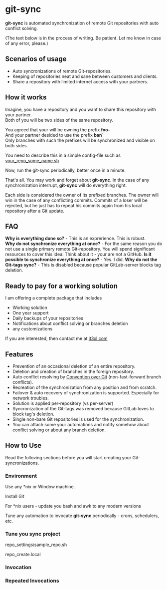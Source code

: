 # git-sync

**git-sync** is automated synchronization of remote Git repositories with auto conflict solving.

(The text below is in the process of writing. Be patient. Let me know in case of any error, please.)

## Scenarios of usage

* Auto syncronizations of remote Git-repositories.
* Keeping of repositories neat and sane between customers and clients.
* Share a repository with limited internet access with your partners.

## How it works

Imagine, you have a repository and you want to share this repository with your partner.<br/>
Both of you will be two sides of the same repository.

You agreed that your will be owning the prefix **foo-**<br/>
And your partner desided to use the prefix **bar/**<br/>
Only branches with such the prefixes will be synchronized and visible on both sides.

You need to describe this in a simple config-file such as [your_repo_some_name.sh](https://github.com/it3xl/git-sync/blob/master/repo_settings/sample_repo.sh)

Now, run the git-sync periodically, better once in a minute.

That's all. You may work and forget about **git-sync**. In the case of any synchronization interrupt, **git-sync** will do everything right.

Each side is considered the owner of its prefixed branches. The owner will win in the case of any conflicting commits. Commits of a loser will be rejected, but he just has to repeat his commits again from his local repository after a Git update.

## FAQ

**Why is everything done so?** - This is an exprerience. This is robust.<br/>
**Why do not synchronize everything at once?** - For the same reason you do not use a single primary remote Git-repository. You will spend significant resources to cover this idea. Think about it - your are not a GitHub.
**Is it possible to synchronize everything at once?** - Yes. I did.
**Why do not the Git-tags sync?** - This is disabled because popular GitLab-server blocks tag deletion.

## Ready to pay for a working solution 

I am offering a complete package that includes
* Working solution
* One year support
* Daily backups of your repositories
* Notifications about conflict solving or branches deletion
* any customizations

If you are interested, then contact me at [it3xl.com](it3xl.com)

## Features

* Prevention of an occasional deletion of an entire repository.
* Deletion and creation of branches in the foreign repository.
* Auto conflict resolving by [Convention over Git](http://blog.it3xl.com/2017/09/convention-over-git.html) (non-fast-forward branch conflicts).
* Recreation of the synchronization from any position and from scratch.
* Failover & auto recovery of synchronization is supported. Especially for network troubles.
* Solution is applied per-repository (vs per-server)
* Syncronization of the Git-tags was removed because GitLab loves to block tag's deletion.
* Single non-bare Git repositories is used for the synchronization.
* You can attach some your automations and notify somehow about conflict solving or about any branch deletion.


## How to Use

Read the folloving sections before you will start creating your Git-syncronizations.

### Environment

Use any \*nix or Window machine.

Install Git

For \*nix users - update you bash and awk to any modern versions

Tune any automation to invocate **git-sync** periodically - crons, schedulers, etc.

### Tune you sync project


repo_settings\sample_repo.sh

repo_create.local

### Invocation



### Repeated Invocations

